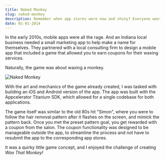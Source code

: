 ```yaml
---
title: Naked Monkey
slug: naked-monkey
description: Remember when app stores were new and shiny? Everyone wanted an app, even your local waxing spa.
date: 01-01-2014
---
```

In the early 2010s, mobile apps were all the rage. And an Indiana local business needed a small marketing app to help make a name for themselves. They partnered with a local consulting firm to design a mobile app that included a game that allowed you to earn coupons for their waxing services.

Naturally, the game was about waxing a monkey.

![Naked Monkey](https://spencersokol.com/assets/naked-monkey.webp)

With the art and mechanics of the game already created, I was tasked with building an iOS and Android version of the app. The app was built with the Appcelerator Titanium SDK, which allowed for a single codebase for both applications.

The game itself was similar to the old 80s hit "Simon", where you were to follow the hair removal pattern after it flashes on the screen, and mimick the pattern back. Once you met the preset pattern goal, you get rewarded with a coupon from the salon. The coupon functionality was designed to be manageable outside the app, to streamline the process and not have to resubmit the app to the corresponding app stores.

It was a quirky little game concept, and I enjoyed the challenge of creating *Wax That Monkey!*